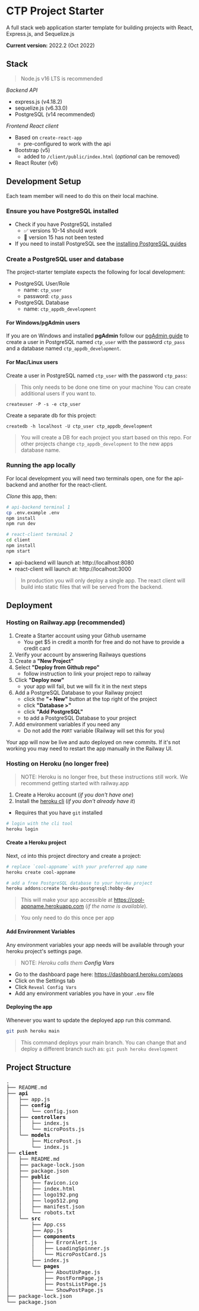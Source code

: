 # CTP Project Starter

A full stack web application starter template for building projects with React, Express.js, and Sequelize.js

**Current version:** 2022.2 (Oct 2022)

## Stack

> Node.js v16 LTS is recommended

_Backend API_

- express.js (v4.18.2)
- sequelize.js (v6.33.0)
- PostgreSQL (v14 recommended)

_Frontend React client_

- Based on `create-react-app`
  - pre-configured to work with the api
- Bootstrap (v5)
  - added to `/client/public/index.html` (_optional_ can be removed)
- React Router (v6)

## Development Setup

Each team member will need to do this on their local machine.

### Ensure you have PostgreSQL installed

- Check if you have PostgreSQL installed
  - ✅ versions 10-14 should work
  - 🚫 version 15 has not been tested
- If you need to install PostgreSQL see the [installing PostgreSQL guides](https://github.com/CUNYTechPrep/guides#postgresql)

### Create a PostgreSQL user and database

The project-starter template expects the following for local development:

- PostgreSQL User/Role
  - name: `ctp_user`
  - password: `ctp_pass`
- PostgreSQL Database
  - name: `ctp_appdb_development`

#### For Windows/pgAdmin users

If you are on Windows and installed **pgAdmin** follow our [pgAdmin guide](https://github.com/CUNYTechPrep/guides/blob/master/pgAdmin-create-user-db.md) to create a user in PostgreSQL named `ctp_user` with the password `ctp_pass` and a database named `ctp_appdb_development`.

#### For Mac/Linux users

Create a user in PostgreSQL named `ctp_user` with the password `ctp_pass`:

> This only needs to be done one time on your machine
> You can create additional users if you want to.

```
createuser -P -s -e ctp_user
```

Create a separate db for this project:

```
createdb -h localhost -U ctp_user ctp_appdb_development
```

> You will create a DB for each project you start based on this repo. For other projects change `ctp_appdb_development` to the new apps database name.

### Running the app locally

For local development you will need two terminals open, one for the api-backend and another for the react-client.

_Clone_ this app, then:

```bash
# api-backend terminal 1
cp .env.example .env
npm install
npm run dev
```

```bash
# react-client terminal 2
cd client
npm install
npm start
```

- api-backend will launch at: http://localhost:8080
- react-client will launch at: http://localhost:3000

> In production you will only deploy a single app. The react client will build into static files that will be served from the backend.

## Deployment

### Hosting on Railway.app (recommended)

1. Create a Starter account using your Github username
   - You get $5 in credit a month for free and do not have to provide a credit card
2. Verify your account by answering Railways questions
3. Create a **"New Project"**
4. Select **"Deploy from Github repo"**
   - follow instruction to link your project repo to railway
5. Click **"Deploy now"**
   - your app will fail, but we will fix it in the next steps
6. Add a PostgreSQL Database to your Railway project
   - click the **"+ New"** button at the top right of the project
   - click **"Database >"**
   - click **"Add PostgreSQL"**
   - to add a PostgreSQL Database to your project
7. Add environment variables if you need any
   - Do not add the `PORT` variable (Railway will set this for you)

Your app will now be live and auto deployed on new commits. If it's not working you may need to restart the app manually in the Railway UI.

### Hosting on Heroku (no longer free)

> NOTE: Heroku is no longer free, but these instructions still work. We recommend getting started with railway.app

1. Create a Heroku account (_if you don't have one_)
2. Install the [heroku cli](https://devcenter.heroku.com/articles/heroku-cli#download-and-install) (_if you don't already have it_)

- Requires that you have `git` installed

```bash
# login with the cli tool
heroku login
```

#### Create a Heroku project

Next, `cd` into this project directory and create a project:

```bash
# replace `cool-appname` with your preferred app name
heroku create cool-appname

# add a free PostgreSQL database to your heroku project
heroku addons:create heroku-postgresql:hobby-dev
```

> This will make your app accessible at https://cool-appname.herokuapp.com (_if the name is available_).

> You only need to do this once per app

#### Add Environment Variables

Any environment variables your app needs will be available through your heroku project's settings page.

> NOTE: _Heroku calls them **Config Vars**_

- Go to the dashboard page here: https://dashboard.heroku.com/apps
- Click on the Settings tab
- Click `Reveal Config Vars`
- Add any environment variables you have in your `.env` file

#### Deploying the app

Whenever you want to update the deployed app run this command.

```bash
git push heroku main
```

> This command deploys your main branch. You can change that and deploy a different branch such as: `git push heroku development`

## Project Structure

<pre>
.
├── README.md
├── <strong>api</strong>
│   ├── app.js
│   ├── <strong>config</strong>
│   │   └── config.json
│   ├── <strong>controllers</strong>
│   │   ├── index.js
│   │   └── microPosts.js
│   └── <strong>models</strong>
│       ├── MicroPost.js
│       └── index.js
├── <strong>client</strong>
│   ├── README.md
│   ├── package-lock.json
│   ├── package.json
│   ├── <strong>public</strong>
│   │   ├── favicon.ico
│   │   ├── index.html
│   │   ├── logo192.png
│   │   ├── logo512.png
│   │   ├── manifest.json
│   │   └── robots.txt
│   └── <strong>src</strong>
│       ├── App.css
│       ├── App.js
│       ├── <strong>components</strong>
│       │   ├── ErrorAlert.js
│       │   ├── LoadingSpinner.js
│       │   └── MicroPostCard.js
│       ├── index.js
│       └── <strong>pages</strong>
│           ├── AboutUsPage.js
│           ├── PostFormPage.js
│           ├── PostsListPage.js
│           └── ShowPostPage.js
├── package-lock.json
└── package.json
</pre>
